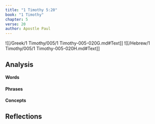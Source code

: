 ```yaml
---
title: "1 Timothy 5:20"
book: "1 Timothy"
chapter: 5
verse: 20
author: Apostle Paul
---
```

![[/Greek/1 Timothy/005/1 Timothy-005-020G.md#Text]]
![[/Hebrew/1 Timothy/005/1 Timothy-005-020H.md#Text]]

## Analysis

#### Words

#### Phrases

#### Concepts

## Reflections
